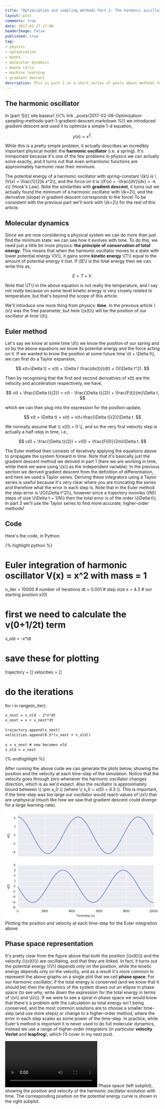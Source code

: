 ```yaml
---
title: "Optimization and sampling methods Part 2: The harmonic oscillator"
layout: post
comments: true
date: 2017-02-27 17:00
headerImage: false
published: true
tag:
- physics
- optimization
- maths
- molecular dynamics
- monte carlo
- machine learning
- gradient descent
description: This is part 2 in a short series of posts about methods for finding local minina, and on using molecular dynamics or Monte Carlo methods to sample from functions. Here I introduce the harmonic oscillator, an important physical model, and relate it to what we did in part 1. I'll derive Euler's method and show a simple NVE simulation.
---
```


## The harmonic oscillator

In [part 1]({{ site.baseurl }}{% link _posts/2017-02-08-Optimization-sampling-methods-part-1-gradient-descent.markdown %})
we introduced gradient descent and used it to optimize a simple 1-d equation,

$$ y(x) = x^2. $$

While this is a pretty simple problem, it actually describes an incredibly
important physical model: the **harmonic oscillator** (i.e. a spring).
It's immportant because it's one of the few problems in physics we can 
actually solve exactly, and it turns out that even anharmonic functions 
are approximately harmonic near their minimum.

The potential energy of a harmonic oscillator with spring-constant 
\\(k\\) is \\(V(x) = \frac{1}{2}k x^2\\),
and the force on it is \\(F(x) = -\frac{dV}{dx} = -k x\\) (Hook's Law). 
Note the similarities with **gradient descent**, it turns out we actually 
found the minimum of a harmonic oscillator with \\(k=2\\), and the 
derivative (slope) in gradient descent corresponds to the force!
To be consistent with the previous part we'll work with \\(k=2\\) for the 
rest of this article.

## Molecular dynamics

Since we are now considering a physical system we can do more than just find 
the minimum state: we can see how it evolves with time. To do this, we need 
just a little bit more physics: **the principle of conservation of total energy**.
This means that when the harmonic oscillator moves to a state with lower 
potential energy \\(V\\), it gains some **kinetic energy** \\(T\\) equal to 
the amount of potential energy it lost. If \\(E\\) is the total energy then 
we can write this as,

$$ E = T + V. $$

Note that \\(T\\) in the above equation is not really the temperature, and I 
say not *really* because on some level kinetic energy is very closely related 
to temperature, but that's beyond the scope of this article.

We'll introduce one more thing from physics: **time**. In the previous article 
\\(x\\) was the free parameter, but here \\(x(t)\\) will be the position of our 
oscillator at time \\(t\\).

## Euler method

Let's say we know at some time \\(t\\) we know the position of our spring
and so by the above equations we know its potential energy and the force 
acting on it.  If we wanted to know the position at some future time
\\(t + \Delta t\\), we can first do a Taylor expansion,

$$ x(t+\Delta t) = x(t) + \Delta t \frac{dx(t)}{dt} + O(\Delta t^2). $$

Then by recognising that the first and second derivatives of x(t) are 
the velocity and acceleration respectively, we have,

$$ v(t + \frac{\Delta t}{2}) = v(t - \frac{\Delta t}{2}) + \frac{F(t)}{m}\Delta t, $$

which we can then plug into the expression for the position update, 

$$ x(t + \Delta t) = x(t) + v(t+\frac{\Delta t}{2})\Delta t. $$

We normally assume that \\( v(0) = 0 \\), and so the very first velocity step is 
actually a half-step in time, i.e.,

$$  v(0 + \frac{\Delta t}{2}) = v(0) + \frac{F(0)}{2m}\Delta t. $$

The Euler method then consists of iteratively applying the equations above to propagate
the system forward in time. Note that it's basically just the gradient descent method 
we derived in part 1 (here we are working in time, while there we were using \\(x\\) 
as the independent variable). In the previous section we derived gradient descent from 
the definition of differentiation, and here we used a Taylor series. Deriving these 
integrators using a Taylor series is useful because it's very clear where you 
are truncating the series and therefore what the error in each step is. Note that in 
the Euler method the step-error is \\(O(\Delta t^2)\\), however since a
trajectory invovles \((N\)) steps of size \\(\Delta t = 1/N\\) then the total error 
is of the order \\(\Delta t\\).
In part 3 we'll use the Taylor series to find more accurate, higher-order methods!

## Code

Here's the code, in Python:

{% highlight python %}
# Euler integration of harmonic oscillator V(x) = x^2 with mass = 1
n_iter = 10000 # number of iterations
dt = 0.001 # step size
x = 4.3 # our starting position x(0)

# first we need to calculate the v(0+1/2t) term
v_old = -x*dt

# save these for plotting
trajectory = []
velocities = []

# do the iterations
for i in range(n_iter):
    
    v_next = v_old - 2*x*dt
    x_next = x + v_next*dt

    trajectory.append(x_next)
    velocities.append(0.5*(v_next + v_old))
    
    x = x_next # new becomes old
    v_old = v_next
{% endhighlight %} 

After running the above code we can generate the plots below, showing the position and the velocity 
at each time-step of the simulation. Notice that the velocity goes through zero whenever the harmonic
oscillator changes direction, which is as we'd expect. Also the oscillator is approximately bound 
between \\( \pm x_0 \\) (where \\( x_0 = x(0) = 4.3 \\). 
This is important, if the time-step was too large our oscillator would reach values of \\(x\\) that 
are unphysical (much like how we saw that gradient descent could diverge for a large learning-rate).
<div class="imgcap">
<img src="/assets/images/optimization/euler_xv.png" >
Plotting the position and velocity at each time-step for the Euler integration above.
</div>

## Phase space representation

It's pretty clear from the figure above that both the position (\\(x(t)\\)) and 
the velocity (\\(v(t)\\)) are oscillating, 
and that they are linked. In fact, it turns out the potential energy \\(V\\) depends only on 
the position, while the kinetic energy depends only on the velocity, and as a result it's more 
common to represent the above graphs on a single plot that we cell **phase space**.
For our harmonic oscillator, 
if the total energy is conserved 
(and we know that it should be) then the dynamics of the system 
draws out an ellipse in phase space (to see why, write down the expression for the total 
energy in terms of \\(v\\) and \\(x\\)). 
If we were to see a spiral in phase space we would know that there's a problem with 
the calculation as total energy isn't being conserved, and the most common solutions are 
to choose a smaller time-step (and use more steps) or change to a higher-order method, 
where the error in each step scales as some power of the time-step.
In practice, while Euler's method is important it is never used to do full molecular dynamics,
instead we use a range of higher-order integrators 
(in particular **velocity Verlet** and **leapfrog**), which I'll cover in my next post.

<div class="imgcap">
<!--<img src="/assets/images/optimization/harmonic_oscillator_ps.gif" >-->
<video controls="controls" autoplay="autoplay" loop="loop">
  <source src="/assets/images/optimization/harmonic_oscillator_ps.mp4" type="video/mp4">
</video>
Phase space (left subplot), showing the position and velocity of the harmonic 
oscillator evolution with time. The corresponding position on the potential 
energy curve is shown in the right subplot.
</div>

